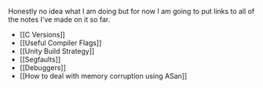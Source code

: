 Honestly no idea what I am doing but for now I am going to put links to all of the notes I've made on it so far.
- [[C Versions]]
- [[Useful Compiler Flags]]
- [[Unity Build Strategy]]
- [[Segfaults]]
- [[Debuggers]]
- [[How to deal with memory corruption using ASan]] 